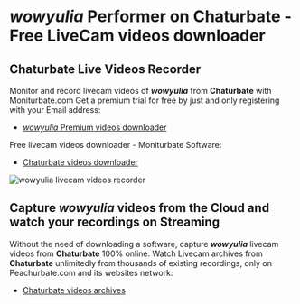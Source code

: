 # _wowyulia_ Performer on Chaturbate - Free LiveCam videos downloader

## Chaturbate Live Videos Recorder

Monitor and record livecam videos of **_wowyulia_** from **Chaturbate** with Moniturbate.com
Get a premium trial for free by just and only registering with your Email address:
* [_wowyulia_ Premium videos downloader](https://moniturbate.com/request-demo-licence-key.html)

Free livecam videos downloader - Moniturbate Software:
* [Chaturbate videos downloader](https://moniturbate.com/moniturbate-download-software.html)

![_wowyulia_ livecam videos recorder](https://peachurnet.com/templates/moniturbate-software.png)


## Capture _wowyulia_ videos from the Cloud and watch your recordings on Streaming

Without the need of downloading a software, capture **_wowyulia_** livecam videos from **Chaturbate** 100% online.
Watch Livecam archives from **Chaturbate** unlimitedly from thousands of existing recordings, only on Peachurbate.com and its websites network:
* [Chaturbate videos archives](https://peachurnet.com/)